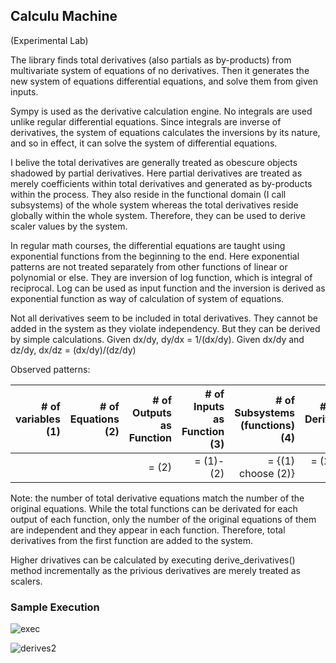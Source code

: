 ## Calculu Machine

(Experimental Lab)

The library finds total derivatives (also partials as by-products) from multivariate system of equations of no derivatives.  Then it generates the new system of equations differential equations, and solve them from given inputs.

Sympy is used as the derivative calculation engine.  No integrals are used unlike regular differential equations.  Since integrals are inverse of derivatives, the system of equations calculates the inversions by its nature, and so in effect, it can solve the system of differential equations.

I belive the total derivatives are generally treated as obescure objects shadowed by partial derivatives.  Here partial derivatives are treated as merely coefficients within total derivatives and generated as by-products within the process.  They also reside in the functional domain (I call subsystems) of the whole system whereas the total derivatives reside globally within the whole system.  Therefore, they can be used to derive scaler values by the system.

In regular math courses, the differential equations are taught using exponential functions from the beginning to the end.  Here exponential patterns are not treated separately from other functions of linear or polynomial or else.  They are inversion of log function, which is integral of reciprocal.  Log can be used as input function and the inversion is derived as exponential function as way of calculation of system of equations.

Not all derivatives seem to be included in total derivatives.  They cannot be added in the system as they violate independency.  But they can be derived by simple calculations.  Given dx/dy, dy/dx = 1/(dx/dy).  Given dx/dy and dz/dy, dx/dz = (dx/dy)/(dz/dy)

Observed patterns:

| # of variables (1) | # of Equations (2)|  # of Outputs as Function | # of Inputs as Function (3) | # of Subsystems (functions) (4)| # Partial Derivatives (5)| # Total Derivatives (6)|
|----------:|----------:|----------:|----------:|----------:|----------:|----------:|
| |  | = (2) | = (1)-(2) | = {(1) choose (2)} |  = (2) * (3) * (4) | = (2)|

Note: the number of total derivative equations match the number of the original equations.  While the total functions can be derivated for each output of each function, only the number of the original equations of them are independent and they appear in each function.  Therefore, total derivatives from the first function are added to the system.

Higher drivatives can be calculated by executing derive_derivatives() method incrementally as the privious derivatives are merely treated as scalers.


### Sample Execution

![exec](https://github.com/tomkob9999/calculu_machine/assets/96751911/252fb176-20f3-4132-bfc7-cec9865c1c2c)

![derives2](https://github.com/tomkob9999/calculu_machine/assets/96751911/6faa20e1-5957-41f7-96ec-1a659e70f7fe)




